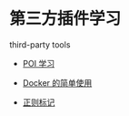 # 第三方插件学习

third-party tools

- [POI 学习](/third-kits/poi.md)

- [Docker 的简单使用](/third-kits/docker.md)

- [正则标记](/third-kits/regex.md)